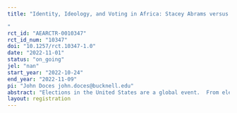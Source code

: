 ```yaml
---
title: "Identity, Ideology, and Voting in Africa: Stacey Abrams versus Brian Kemp in Côte d’Ivoire
"
rct_id: "AEARCTR-0010347"
rct_id_num: "10347"
doi: "10.1257/rct.10347-1.0"
date: "2022-11-01"
status: "on_going"
jel: "nan"
start_year: "2022-10-24"
end_year: "2022-11-09"
pi: "John Doces john.doces@bucknell.edu"
abstract: "Elections in the United States are a global event.  From electoral interference by countries like China, Russia, and Iran to expressed preferences from people around the world, everyone everywhere seems to have a view about candidates in the United States.  Typically, the most deeply expressed preferences come from other western countries like Canada or those in Europe.  Less is known about the preferences of voters in the developing world about U.S. elections.  How would Africans vote in a U.S. election?  Would they choose candidates based on ideology or identity?  The purpose of the study is to examine ideology versus identity and voting preferences in Africa through the context of the U.S. election.  Using the November 8th election, this study will examine how voters would behave in the race for Georgia governor between Stacey Abrams and Brian Kemp.  To examine the effect of ideology (conservative versus liberal) versus identity (race), a survey experiment will be conducted.  Randomly selected respondents will be shown one of five versions of a survey discussing two real candidates for office in Georgia: the first version will describe their positions only with Abrams being liberal and Kemp conservative; version two will show pictures of each candidate; version three will show the policy positions and pictures.  To control for gender, we will also have a version in which Abrams is replaced by Raphael Warnock in which the choice will still be against Kemp.  Here there will be three versions including policy position alone, policy plus picture, and only picture."
layout: registration
---
```


